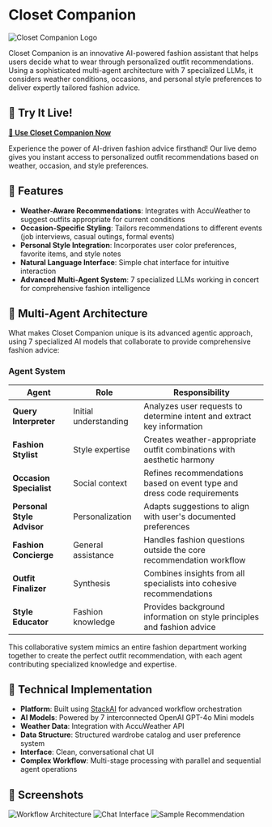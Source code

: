 # Closet Companion

![Closet Companion Logo](docs/images/Closet.png)

Closet Companion is an innovative AI-powered fashion assistant that helps users decide what to wear through personalized outfit recommendations. Using a sophisticated multi-agent architecture with 7 specialized LLMs, it considers weather conditions, occasions, and personal style preferences to deliver expertly tailored fashion advice.

## 🔗 Try It Live!

**[👔 Use Closet Companion Now](https://www.stack-ai.com/chat/681fd469b8e6cb735bbffa6d-2DnXFu5ZCpHqWEemESHNh4)**

Experience the power of AI-driven fashion advice firsthand! Our live demo gives you instant access to personalized outfit recommendations based on weather, occasion, and style preferences.


## 🌟 Features

- **Weather-Aware Recommendations**: Integrates with AccuWeather to suggest outfits appropriate for current conditions
- **Occasion-Specific Styling**: Tailors recommendations to different events (job interviews, casual outings, formal events)
- **Personal Style Integration**: Incorporates user color preferences, favorite items, and style notes
- **Natural Language Interface**: Simple chat interface for intuitive interaction
- **Advanced Multi-Agent System**: 7 specialized LLMs working in concert for comprehensive fashion intelligence

## 🤖 Multi-Agent Architecture

What makes Closet Companion unique is its advanced agentic approach, using 7 specialized AI models that collaborate to provide comprehensive fashion advice:

### Agent System

| Agent | Role | Responsibility |
|-------|------|----------------|
| **Query Interpreter** | Initial understanding | Analyzes user requests to determine intent and extract key information |
| **Fashion Stylist** | Style expertise | Creates weather-appropriate outfit combinations with aesthetic harmony |
| **Occasion Specialist** | Social context | Refines recommendations based on event type and dress code requirements |
| **Personal Style Advisor** | Personalization | Adapts suggestions to align with user's documented preferences |
| **Fashion Concierge** | General assistance | Handles fashion questions outside the core recommendation workflow |
| **Outfit Finalizer** | Synthesis | Combines insights from all specialists into cohesive recommendations |
| **Style Educator** | Fashion knowledge | Provides background information on style principles and fashion advice |

This collaborative system mimics an entire fashion department working together to create the perfect outfit recommendation, with each agent contributing specialized knowledge and expertise.

## 🔧 Technical Implementation

- **Platform**: Built using [StackAI](https://stack-ai.com/) for advanced workflow orchestration
- **AI Models**: Powered by 7 interconnected OpenAI GPT-4o Mini models
- **Weather Data**: Integration with AccuWeather API
- **Data Structure**: Structured wardrobe catalog and user preference system
- **Interface**: Clean, conversational chat UI
- **Complex Workflow**: Multi-stage processing with parallel and sequential agent operations

## 📸 Screenshots

![Workflow Architecture](docs/images/workflow-architecture.png)
![Chat Interface](docs/images/chat-interface.png)
![Sample Recommendation](docs/images/sample-recommendation.png)
